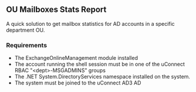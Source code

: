 ## OU Mailboxes Stats Report

A quick solution to get mailbox statistics for AD accounts in a specific department OU.

### Requirements

- The ExchangeOnlineManagement module installed
- The account running the shell session must be in one of the uConnect RBAC "\<dept\>-MSGADMINS" groups
- The .NET System.DirectoryServices namespace installed on the system.
- The system must be joined to the uConnect AD3 AD

